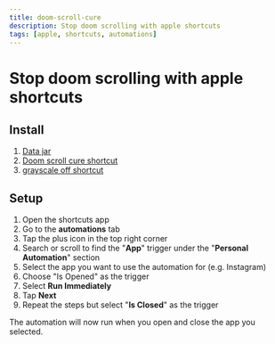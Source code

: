 ```yaml
---
title: doom-scroll-cure
description: Stop doom scrolling with apple shortcuts
tags: [apple, shortcuts, automations]
---
```


# Stop doom scrolling with apple shortcuts

## Install

1. [Data jar](https://datajar.app/)
2. [Doom scroll cure shortcut](https://www.icloud.com/shortcuts/00c008a290bf42c5974a22fda93857dd)
3. [grayscale off shortcut ](https://www.icloud.com/shortcuts/7b93c1a9466547dc99c3011a4880458f)

## Setup

1. Open the shortcuts app
2. Go to the **automations** tab
3. Tap the plus icon in the top right corner
4. Search or scroll to find the "**App**" trigger under the "**Personal Automation**" section
5. Select the app you want to use the automation for (e.g. Instagram)
6. Choose "Is Opened" as the trigger
7. Select **Run Immediately**
8. Tap **Next**
9. Repeat the steps but select "**Is Closed**" as the trigger
    
The automation will now run when you open and close the app you selected. 
